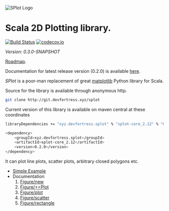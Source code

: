 ![SPlot Logo](http://www.devfortress.xyz/assets/splot-logo.png)

 Scala 2D Plotting library.
===========================
[![Build Status](https://travis-ci.com/priimak/splot.svg?branch=master)](https://travis-ci.com/priimak/splot)
[![codecov.io](http://codecov.io/github/priimak/splot/coverage.svg?branch=master)](http://codecov.io/github/priimak/splot/coverage.svg?branch=master)

_Version: 0.3.0-SNAPSHOT_

[Roadmap](http://git.devfortress.xyz/plugins/gitiles/splot/+/master/ROADMAP.md).

Documentation for latest release version (0.2.0) is available [here](https://git.devfortress.xyz/plugins/gitiles/splot/+/rel-0.2.0-doc/README.md).

_SPlot_ is a poor-man replacement of great [matplotlib](https://matplotlib.org/) Python library for Scala.

Source for the library is available through anonymous http.
```bash
git clone http://git.devfortress.xyz/splot
```

Current version of this library is available on maven central at these coordinates

```bash
libraryDependencies += "xyz.devfortress.splot" % "splot-core_2.12" % "0.2.0"
```
```bash
<dependency>
    <groupId>xyz.devfortress.splot</groupId>
    <artifactId>splot-core_2.12</artifactId>
    <version>0.2.0</version>
</dependency>
```

It can plot line plots, scatter plots, arbitrary closed polygons etc.

* [Simple Example](EXAMPLE.md)
* Documentation
  1. [Figure/new](http://git.devfortress.xyz/plugins/gitiles/splot/+/rel-0.2.0/src/main/scala/xyz/devfortress/splot/Figure.scala#12)
  2. [Figure/+=Plot](http://git.devfortress.xyz/plugins/gitiles/splot/+/rel-0.2.0/src/main/scala/xyz/devfortress/splot/Figure.scala#37)
  2. [Figure/plot](http://git.devfortress.xyz/plugins/gitiles/splot/+/rel-0.2.0/src/main/scala/xyz/devfortress/splot/Figure.scala#45)
  3. [Figure/scatter](http://git.devfortress.xyz/plugins/gitiles/splot/+/rel-0.2.0/src/main/scala/xyz/devfortress/splot/Figure.scala#57)
  4. [Figure/rectangle](http://git.devfortress.xyz/plugins/gitiles/splot/+/rel-0.2.0/src/main/scala/xyz/devfortress/splot/Figure.scala#76)
